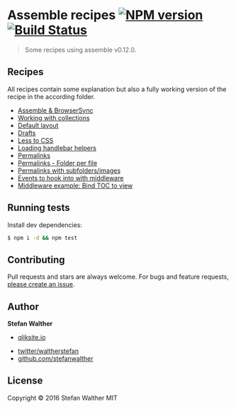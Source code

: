 # Assemble recipes [![NPM version](https://badge.fury.io/js/assemble-recipes.svg)](http://badge.fury.io/js/assemble-recipes)  [![Build Status](https://travis-ci.org/assemble/assemble-recipes.svg)](https://travis-ci.org/assemble/assemble-recipes)

> Some recipes using assemble v0.12.0.

## Recipes

All recipes contain some explanation but also a fully working version of the recipe in the according folder.

* [Assemble & BrowserSync](recipes/browser-sync)
* [Working with collections](recipes/collection-basic)
* [Default layout](recipes/default-layout)
* [Drafts](recipes/drafts)
* [Less to CSS](recipes/less)
* [Loading handlebar helpers](recipes/loading-handlebar-helpers)
* [Permalinks](recipes/permalinks)
* [Permalinks - Folder per file](recipes/permalinks-folder-per-file)
* [Permalinks with subfolders/images](recipes/permalinks-copy-images)
* [Events to hook into with middleware](recipes/middleware)
* [Middleware example: Bind TOC to view](recipes/middleware-page-toc)

## Running tests

Install dev dependencies:

```sh
$ npm i -d && npm test
```

## Contributing

Pull requests and stars are always welcome. For bugs and feature requests, [please create an issue](https://github.com/assemble/assemble-recipes/issues/new).

## Author

**Stefan Walther**

+ [qliksite.io](http://qliksite.io)
* [twitter/waltherstefan](http://twitter.com/waltherstefan)
* [github.com/stefanwalther](http://github.com/stefanwalther)

## License

Copyright © 2016 Stefan Walther
MIT